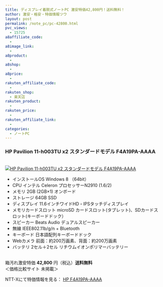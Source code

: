 ```yaml
---
title: ディスプレイ着脱式ノートPC 激安特価42,800円！送料無料！
author: 激安・格安・特価情報ツウ
layout: post
permalink: /note_pc/pc-42800.html
pvc_views:
  - 15725
a8affiliate_code:
  - 
a8image_link:
  - 
a8product:
  - 
a8shop:
  - 
a8price:
  - 
rakuten_affiliate_code:
  - 
rakuten_shop:
  - 楽天店
rakuten_product:
  - 
rakuten_price:
  - 
rakuten_affiliate_link:
  - 
categories:
  - ノートPC
---
```

### HP Pavilion 11-h003TU x2 スタンダードモデル F4A19PA-AAAA

<div class="img-bg2 img_L">
  <a href="http://px.a8.net/svt/ejp?a8mat=ZYP6S+8IMA3E+S1Q+BWGDT&#038;a8ejpredirect=http://nttxstore.jp/_II_HP14567289" target="_blank"><br /> <img border="0" alt="HP Pavilion 11-h003TU x2 スタンダードモデル F4A19PA-AAAA" src="http://i2.wp.com/image.nttxstore.jp/l2_images/H/HP/HP14567289.jpg?w=120" data-recalc-dims="1" /></a>
</div>

<!--more-->

  * インストールOS Windows 8 （64bit）
  * CPU インテル Celeron プロセッサーN2910 (1.6/2)
  * メモリ 2GB (2GB×1) オンボード
  * ストレージ 64GB SSD
  * ディスプレイ 11.6インチワイドHD・IPSタッチディスプレイ
  * メモリカードスロット microSD カードスロット(タブレット)、SDカードスロット(キーボードドック）
  * スピーカー Beats Audio デュアルスピーカー
  * 無線 IEEE802.11b/g/n + Bluetooth
  * キーボード 日本語配列キーボードドック
  * Webカメラ 前面：約200万画素、背面：約200万画素
  * バッテリ 2セル＋2セル リチウムイオンポリマーバッテリー

<br clear="all" />箱汚れ激安特価 <span class="tokka-price"><strong>42,800</strong></span> 円（税込）**送料無料**  
＜価格比較サイト 未掲載＞  
  
NTT-Xにて特価情報を見る： <span class="fs150p"><a href="http://px.a8.net/svt/ejp?a8mat=ZYP6S+8IMA3E+S1Q+BWGDT&#038;a8ejpredirect=http://nttxstore.jp/_II_HP14567289" target="_blank">HP F4A19PA-AAAA</a></span>